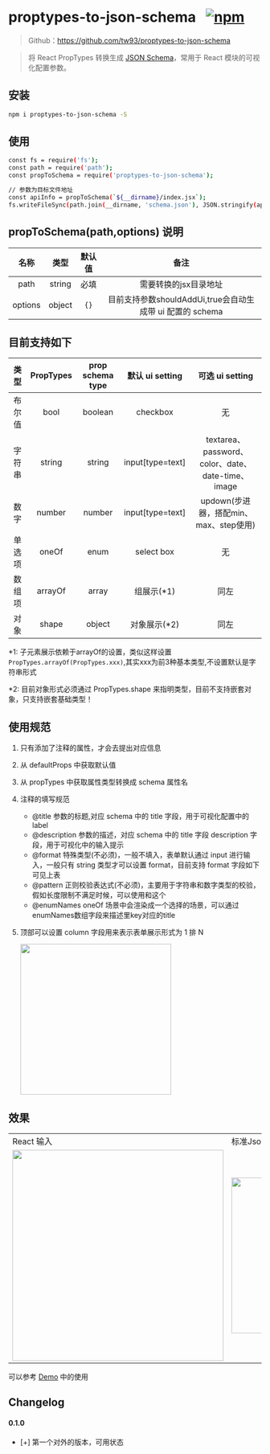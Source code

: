 # proptypes-to-json-schema   &nbsp;&nbsp;[![npm](https://img.shields.io/npm/v/proptypes-to-json-schema.svg?maxAge=3600&style=flat-square)](https://www.npmjs.com/package/proptypes-to-json-schema?_blank)

> Github：<https://github.com/tw93/proptypes-to-json-schema>

> 将 React PropTypes 转换生成 [JSON Schema](https://spacetelescope.github.io/understanding-json-schema/index.html)，常用于 React 模块的可视化配置参数。

## 安装

```sh
npm i proptypes-to-json-schema -S
```

## 使用

```sh
const fs = require('fs');
const path = require('path');
const propToSchema = require('proptypes-to-json-schema');

// 参数为目标文件地址
const apiInfo = propToSchema(`${__dirname}/index.jsx`);
fs.writeFileSync(path.join(__dirname, 'schema.json'), JSON.stringify(apiInfo, null, 2));
```

## propToSchema(path,options) 说明

|名称|类型|默认值|备注|
|:--:|:--:|:--:|:--:|
|path|string|必填|需要转换的jsx目录地址|
|options|object|`{}`|目前支持参数shouldAddUi,true会自动生成带 ui 配置的 schema|

## 目前支持如下

|类型|PropTypes|prop schema type |默认 ui setting |可选 ui setting|
|:--:|:--:|:--:|:--:|:--:|
|布尔值|bool|boolean|checkbox|无|
|字符串|string|string|input[type=text]|textarea、password、color、date、date-time、image|
|数字|number|number|input[type=text]|updown(步进器，搭配min、max、step使用)|
|单选项|oneOf|enum|select box|无|
|数组项|arrayOf|array|组展示(*1)|同左|
|对象|shape|object|对象展示(*2)|同左|


*1: 子元素展示依赖于arrayOf的设置，类似这样设置 `PropTypes.arrayOf(PropTypes.xxx)`,其实xxx为前3种基本类型,不设置默认是字符串形式

*2: 目前对象形式必须通过 PropTypes.shape 来指明类型，目前不支持嵌套对象，只支持嵌套基础类型！


## 使用规范
1. 只有添加了注释的属性，才会去提出对应信息
2. 从 defaultProps 中获取默认值
3. 从 propTypes 中获取属性类型转换成 schema 属性名
4. 注释的填写规范
   - @title 参数的标题,对应 schema 中的 title 字段，用于可视化配置中的 label
   - @description 参数的描述，对应 schema 中的 title 字段 description 字段，用于可视化中的输入提示
   - @format 特殊类型(不必须)，一般不填入，表单默认通过 input 进行输入，一般只有 string 类型才可以设置 format，目前支持 format 字段如下可见上表
   - @pattern 正则校验表达式(不必须)，主要用于字符串和数字类型的校验，假如长度限制不满足时候，可以使用和这个
   - @enumNames oneOf 场景中会渲染成一个选择的场景，可以通过enumNames数组字段来描述里key对应的title
5. 顶部可以设置 column 字段用来表示表单展示形式为 1 排 N

   <img src="https://img.alicdn.com/tfs/TB1ZoBaPNjaK1RjSZFAXXbdLFXa-1472-622.png" width="300"/>

## 效果
<table><tr><td>React 输入</td><td>标准Json schema 输出</td><td>带 Ui 配置的 schema 输出</td></tr><tr><td><img src="https://img.alicdn.com/tfs/TB1jVQFtuuSBuNjy1XcXXcYjFXa-1004-1310.png" width="420"></td><td><img src="https://gw.alicdn.com/tfs/TB14I0Rzx1YBuNjy1zcXXbNcXXa-862-1538.png" width="310"></td><td><img src="https://gw.alicdn.com/tfs/TB1r9QFwXmWBuNjSspdXXbugXXa-898-1460.png" width="340"></td></tr></table>

可以参考 [Demo](http://github.com/tw93/proptypes-to-json-schema/tree/master/demo) 中的使用

## Changelog
#### 0.1.0
- [+] 第一个对外的版本，可用状态


